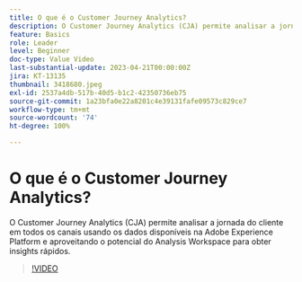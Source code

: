 ```yaml
---
title: O que é o Customer Journey Analytics?
description: O Customer Journey Analytics (CJA) permite analisar a jornada do cliente em todos os canais usando os dados disponíveis na Adobe Experience Platform e aproveitando o potencial do Analysis Workspace para obter insights rápidos.
feature: Basics
role: Leader
level: Beginner
doc-type: Value Video
last-substantial-update: 2023-04-21T00:00:00Z
jira: KT-13135
thumbnail: 3418680.jpeg
exl-id: 2537a4db-517b-40d5-b1c2-42350736eb75
source-git-commit: 1a23bfa0e22a8201c4e39131fafe09573c829ce7
workflow-type: tm+mt
source-wordcount: '74'
ht-degree: 100%

---
```


# O que é o Customer Journey Analytics?

O Customer Journey Analytics (CJA) permite analisar a jornada do cliente em todos os canais usando os dados disponíveis na Adobe Experience Platform e aproveitando o potencial do Analysis Workspace para obter insights rápidos.

>[!VIDEO](https://video.tv.adobe.com/v/3418680/?quality=12&learn=on)
